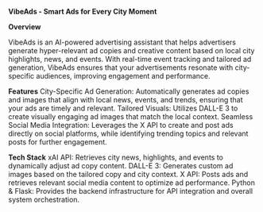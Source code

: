 **VibeAds - Smart Ads for Every City Moment**

**Overview**

VibeAds is an AI-powered advertising assistant that helps advertisers generate hyper-relevant ad copies and creative content based on local city highlights, news, and events. With real-time event tracking and tailored ad generation, VibeAds ensures that your advertisements resonate with city-specific audiences, improving engagement and performance.

**Features**
City-Specific Ad Generation: Automatically generates ad copies and images that align with local news, events, and trends, ensuring that your ads are timely and relevant.
Tailored Visuals: Utilizes DALL-E 3 to create visually engaging ad images that match the local context.
Seamless Social Media Integration: Leverages the X API to create and post ads directly on social platforms, while identifying trending topics and relevant posts for further engagement.

**Tech Stack**
xAI API: Retrieves city news, highlights, and events to dynamically adjust ad copy content.
DALL-E 3: Generates custom ad images based on the tailored copy and city context.
X API: Posts ads and retrieves relevant social media content to optimize ad performance.
Python & Flask: Provides the backend infrastructure for API integration and overall system orchestration.
